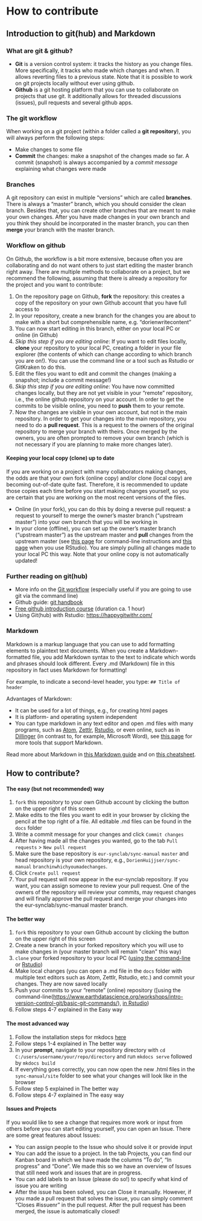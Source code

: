# How to contribute

## Introduction to git(hub) and Markdown
### What are git & github?
-	**Git** is a version control system: it tracks the history as you change files. More specifically, it tracks who made which changes and when. It allows reverting files to a previous state. Note that it is possible to work on git projects locally without ever using github.
-	**Github** is a git hosting platform that you can use to collaborate on projects that use git. It additionally allows for threaded discussions (issues), pull requests and several github apps. 

### The git workflow
When working on a git project (within a folder called a **git repository**), you will always perform the following steps:

-	Make changes to some file
-	**Commit** the changes: make a snapshot of the changes made so far. A commit (snapshot) is always accompanied by a *commit message* explaining what changes were made

### Branches
A git repository can exist in multiple “versions” which are called **branches**. There is always a “master” branch, which you should consider the clean branch. Besides that, you can create other branches that are meant to make your own changes. After you have made changes in your own branch and you think they should be incorporated in the master branch, you can then **merge** your branch with the master branch. 

### Workflow on github
On Github, the workflow is a bit more extensive, because often you are collaborating and do not want others to just start editing the master branch right away. There are multiple methods to collaborate on a project, but we recommend the following, assuming that there is already a repository for the project and you want to contribute:

1. On the repository page on Github, **fork** the repository: this creates a copy of the repository on your own Github account that you have full access to
2. In your repository, create a new branch for the changes you are about to make with a short but comprehensible name, e.g. “dorienwritecontent”
3. You can now start editing in this branch, either on your local PC or online (in Github)
4. *Skip this step if you are editing online*: If you want to edit files locally, **clone** your repository to your local PC, creating a folder in your file explorer (the contents of which can change according to which branch you are on!). You can use the command line or a tool such as Rstudio or GitKraken to do this.
5. Edit the files you want to edit and commit the changes (making a snapshot; include a commit message!) 
6. *Skip this step if you are editing online*: You have now committed changes locally, but they are not yet visible in your “remote” repository, i.e., the online github repository on your account. In order to get the commits to be visible online, you need to **push** them to your remote.
7. Now the changes are visible in your own account, but not in the main repository. In order to get your changes into the main repository, you need to do a **pull request**. This is a request to the owners of the original repository to merge your branch with theirs. Once merged by the owners, you are often prompted to remove your own branch (which is not necessary if you are planning to make more changes later). 

#### Keeping your local copy (clone) up to date
If you are working on a project with many collaborators making changes, the odds are that your own fork (online copy) and/or clone (local copy) are becoming out-of-date quite fast. Therefore, it is recommended to update those copies each time before you start making changes yourself, so you are certain that you are working on the most recent versions of the files.

- Online (in your fork), you can do this by doing a reverse pull request: a request to yourself to merge the owner’s master branch (“upstream master”) into your own branch that you will be working in
- In your clone (offline), you can set up the owner’s master branch (“upstream master”) as the upstream master and **pull** changes from the upstream master (see [this page]( https://help.github.com/en/github/collaborating-with-issues-and-pull-requests/merging-an-upstream-repository-into-your-fork) for command-line instructions and [this page](https://happygitwithr.com/upstream-changes.html) when you use RStudio). You are simply pulling all changes made to your local PC this way. Note that your online copy is not automatically updated!

### Further reading on git(hub)
- More info on the [Git workflow](https://githowto.com/) (especially useful if you are going to use git via the command line)
- Github guide: [git handbook](https://guides.github.com/introduction/git-handbook/)
- [Free github introduction course](https://lab.github.com/githubtraining/introduction-to-github) (duration ca. 1 hour)
- Using Git(hub) with Rstudio: https://happygitwithr.com/

### Markdown
Markdown is a markup language that you can use to add formatting elements to plaintext text documents. When you create a Markdown-formatted file, you add Markdown syntax to the text to indicate which words and phrases should look different. Every .md (Markdown) file in this repository in fact uses Markdown for formatting!

For example, to indicate a second-level header, you type:
`## Title of header`

Advantages of Markdown:

- It can be used for a lot of things, e.g., for creating html pages
- It is platform- and operating system independent
- You can type markdown in any text editor and open .md files with many programs, such as [Atom](https://atom.io/), [Zettlr](https://www.zettlr.com/), [Rstudio](https://rstudio.com/), or even online, such as in [Dillinger](https://dillinger.io/) (in contrast to, for example, Microsoft Word), see [this page]( https://www.markdownguide.org/tools/) for more tools that support Markdown.

Read more about Markdown in [this Markdown guide](https://www.markdownguide.org/getting-started/) and on [this cheatsheet](https://www.markdownguide.org/cheat-sheet/).

## How to contribute?
#### The easy (but not recommended) way
1. `fork` this repository to your own Github account by clicking the button on the upper right of this screen
2. Make edits to the files you want to edit in your browser by clicking the pencil at the top right of a file. All editable .md files can be found in the `docs` folder
3. Write a commit message for your changes and click `Commit changes`
4. After having made all the changes you wanted, go to the tab `Pull requests` > `New pull request`
5. Make sure the base repository is `eur-synclab/sync-manual` `master` and head repository is your own repository, e.g., `DorienHuijjser/sync-manual` `branchinwhichyoumadechanges`.
6. Click `Create pull request`
7. Your pull request will now appear in the eur-synclab repository. If you want, you can assign someone to review your pull request. One of the owners of the repository will review your commits, may request changes and will finally approve the pull request and merge your changes into the eur-synclab/sync-manual master branch.


#### The better way
1. `fork` this repository to your own Github account by clicking the button on the upper right of this screen
2. Create a new branch in your forked repository which you will use to make changes in (your master branch will remain "clean" this way)
3. `clone` your forked repository to your local PC ([using the command-line](https://help.github.com/en/github/creating-cloning-and-archiving-repositories/cloning-a-repository) or [Rstudio](https://happygitwithr.com/rstudio-git-github.html#clone-the-new-github-repository-to-your-computer-via-rstudio))
4. Make local changes (you can open a .md file in the `docs` folder with multiple text editors such as Atom, Zettlr, Rstudio, etc.) and commit your changes. They are now saved locally
5. Push your commits to your “remote” (online) repository ([using the command-line(https://www.earthdatascience.org/workshops/intro-version-control-git/basic-git-commands/), [in Rstudio](https://happygitwithr.com/rstudio-git-github.html#make-local-changes-save-commit))
5. Follow steps 4-7 explained in the Easy way


#### The most advanced way
1. Follow the installation steps for mkdocs [here](https://www.mkdocs.org/#installation)
2. Follow steps 1-4 explained in The better way
3. In your **prompt**, navigate to your repository directory with `cd C:/users/username/your/repo/directory` and run `mkdocs serve` followed by `mkdocs build`
4. If everything goes correctly, you can now open the new .html files in the `sync-manual/site` folder to see what your changes will look like in the browser
5. Follow step 5 explained in The better way
6. Follow steps 4-7 explained in The easy way


#### Issues and Projects
If you would like to see a change that requires more work or input from others before you can start editing yourself, you can open an Issue. There are some great features about Issues:

- You can assign people to the Issue who should solve it or provide input
- You can add the issue to a project. In the tab Projects, you can find our Kanban board in which we have made the columns  “To do”, “In progress” and “Done”. We made this so we have an overview of Issues that still need work and issues that are in progress.
- You can add labels to an Issue (please do so!) to specify what kind of issue you are writing
- After the issue has been solved, you can Close it manually. However, if you made a pull request that  solves the issue, you can simply comment “Closes #issuenr” in the pull request. After the pull request has been merged, the issue is automatically closed!

